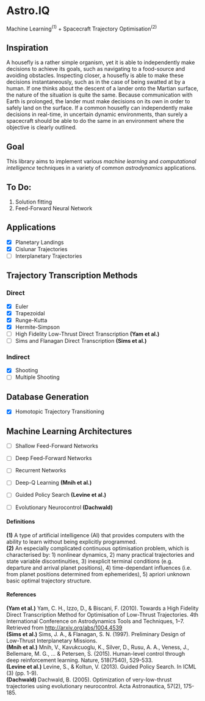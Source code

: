 # Astro.IQ
Machine Learning<sup id="a1">(1)</sup> + Spacecraft Trajectory Optimisation<sup id="a2">(2)</sup>

## Inspiration
A housefly is a rather simple organism, yet it is able to independently make decisions to achieve its goals, such as navigating to a food-source and avoiding obstacles. Inspecting closer, a housefly is able to make these decisions instantaneously, such as in the case of being swatted at by a human. If one thinks about the descent of a lander onto the Martian surface, the nature of the situation is quite the same. Because communication with Earth is prolonged, the lander must make decisions on its own in order to safely land on the surface. If a common housefly can independently make decisions in real-time, in uncertain dynamic environments, than surely a spacecraft should be able to do the same in an environment where the objective is clearly outlined.

## Goal
This library aims to implement various *machine learning* and *computational intelligence* techniques in a variety of common *astrodynamics* applications.

## To Do:
1. Solution fitting
2. Feed-Forward Neural Network

## Applications
- [X] Planetary Landings
- [X] Cislunar Trajectories
- [ ] Interplanetary Trajectories

## Trajectory Transcription Methods
### Direct
- [X] Euler
- [X] Trapezoidal
- [X] Runge-Kutta
- [X] Hermite-Simpson
- [ ] High Fidelity Low-Thrust Direct Transcription <b id="r1">(Yam et al.)</b>
- [ ] Sims and Flanagan Direct Transcription <b id="r2">(Sims et al.)</b>
### Indirect
- [X] Shooting
- [ ] Multiple Shooting

## Database Generation
- [X] Homotopic Trajectory Transitioning

## Machine Learning Architectures
- [ ] Shallow Feed-Forward Networks
- [ ] Deep Feed-Forward Networks
- [ ] Recurrent Networks
- [ ] Deep-Q Learning <b id="ml1">(Mnih et al.)</b>
- [ ] Guided Policy Search <b id="ml2">(Levine et al.)</b>
- [ ] Evolutionary Neurocontrol <b id="ml3">(Dachwald)</b>


#### Definitions
<b id="f1">(1)</b> A type of artificial intelligence (AI) that provides computers with the ability to learn without being explicitly programmed.  
<b id="f2">(2)</b> An especially complicated continuous optimisation problem, which is characterised by: 1) nonlinear dynamics, 2) many practical trajectories and state variable discontinuities, 3) inexplicit terminal conditions (e.g. departure and arrival planet positions), 4) time-dependant influences (i.e. from planet positions determined from ephemerides), 5) apriori unknown basic optimal trajectory structure.  

#### References
 <b id="r1">(Yam et al.)</b> Yam, C. H., Izzo, D., & Biscani, F. (2010). Towards a High Fidelity Direct Transcription Method for Optimisation of Low-Thrust Trajectories. 4th International Conference on Astrodynamics Tools and Techniques, 1–7. Retrieved from http://arxiv.org/abs/1004.4539  
<b id="r2">(Sims et al.)</b> Sims, J. A., & Flanagan, S. N. (1997). Preliminary Design of Low-Thrust Interplanetary Missions.  
<b id="ml1">(Mnih et al.)</b> Mnih, V., Kavukcuoglu, K., Silver, D., Rusu, A. A., Veness, J., Bellemare, M. G., ... & Petersen, S. (2015). Human-level control through deep reinforcement learning. Nature, 518(7540), 529-533.  
<b id="ml2">(Levine et al.)</b> Levine, S., & Koltun, V. (2013). Guided Policy Search. In ICML (3) (pp. 1-9).  
<b id="ml3">(Dachwald)</b> Dachwald, B. (2005). Optimization of very-low-thrust trajectories using evolutionary neurocontrol. Acta Astronautica, 57(2), 175-185.  

